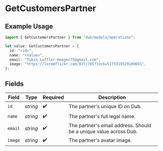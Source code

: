 # GetCustomersPartner

## Example Usage

```typescript
import { GetCustomersPartner } from "dub/models/operations";

let value: GetCustomersPartner = {
  id: "<id>",
  name: "<value>",
  email: "Tobin_Leffler-Hoeger75@gmail.com",
  image: "https://loremflickr.com/837/765?lock=5173319329109691",
};
```

## Fields

| Field                                                             | Type                                                              | Required                                                          | Description                                                       |
| ----------------------------------------------------------------- | ----------------------------------------------------------------- | ----------------------------------------------------------------- | ----------------------------------------------------------------- |
| `id`                                                              | *string*                                                          | :heavy_check_mark:                                                | The partner's unique ID on Dub.                                   |
| `name`                                                            | *string*                                                          | :heavy_check_mark:                                                | The partner's full legal name.                                    |
| `email`                                                           | *string*                                                          | :heavy_check_mark:                                                | The partner's email address. Should be a unique value across Dub. |
| `image`                                                           | *string*                                                          | :heavy_check_mark:                                                | The partner's avatar image.                                       |